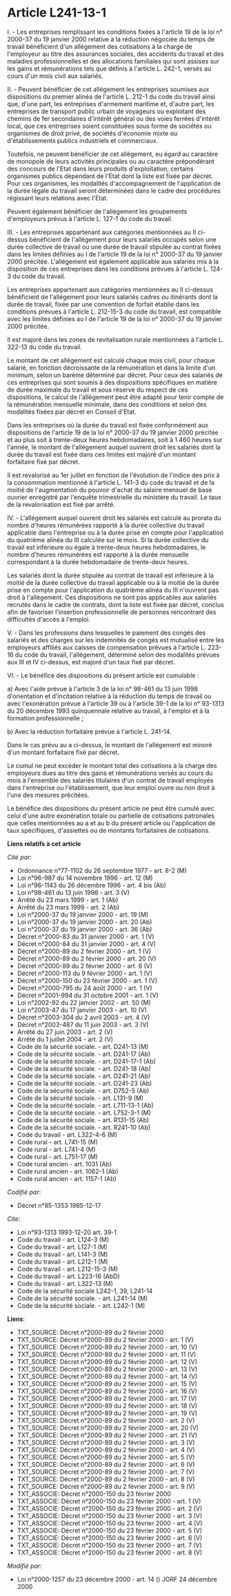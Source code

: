 # Article L241-13-1

I. - Les entreprises remplissant les conditions fixées à l'article 19 de la loi n° 2000-37 du 19 janvier 2000 relative à la
réduction négociée du temps de travail bénéficient d'un allégement des cotisations à la charge de l'employeur au titre des
assurances sociales, des accidents du travail et des maladies professionnelles et des allocations familiales qui sont assises
sur les gains et rémunérations tels que définis à l'article L. 242-1, versés au cours d'un mois civil aux salariés.

II. - Peuvent bénéficier de cet allégement les entreprises soumises aux dispositions du premier alinéa de l'article L. 212-1
du code du travail ainsi que, d'une part, les entreprises d'armement maritime et, d'autre part, les entreprises de transport
public urbain de voyageurs ou exploitant des chemins de fer secondaires d'intérêt général ou des voies ferrées d'intérêt
local, que ces entreprises soient constituées sous forme de sociétés ou organismes de droit privé, de sociétés d'économie
mixte ou d'établissements publics industriels et commerciaux.

Toutefois, ne peuvent bénéficier de cet allégement, eu égard au caractère de monopole de leurs activités principales ou au
caractère prépondérant des concours de l'Etat dans leurs produits d'exploitation, certains organismes publics dépendant de
l'Etat dont la liste est fixée par décret. Pour ces organismes, les modalités d'accompagnement de l'application de la durée
légale du travail seront déterminées dans le cadre des procédures régissant leurs relations avec l'Etat.

Peuvent également bénéficier de l'allégement les groupements d'employeurs prévus à l'article L. 127-1 du code du travail.

III. - Les entreprises appartenant aux catégories mentionnées au II ci-dessus bénéficient de l'allégement pour leurs salariés
occupés selon une durée collective de travail ou une durée de travail stipulée au contrat fixées dans les limites définies au
I de l'article 19 de la loi n° 2000-37 du 19 janvier 2000 précitée. L'allégement est également applicable aux salariés mis à
la disposition de ces entreprises dans les conditions prévues à l'article L. 124-3 du code du travail.

Les entreprises appartenant aux catégories mentionnées au II ci-dessus bénéficient de l'allégement pour leurs salariés cadres
ou itinérants dont la durée de travail, fixée par une convention de forfait établie dans les conditions prévues à l'article
L. 212-15-3 du code du travail, est compatible avec les limites définies au I de l'article 19 de la loi n° 2000-37 du 19
janvier 2000 précitée.

Il est majoré dans les zones de revitalisation rurale mentionnées à l'article L. 322-13 du code du travail.

Le montant de cet allégement est calculé chaque mois civil, pour chaque salarié, en fonction décroissante de la rémunération
et dans la limite d'un minimum, selon un barème déterminé par décret. Pour ceux des salariés de ces entreprises qui sont
soumis à des dispositions spécifiques en matière de durée maximale du travail et sous réserve du respect de ces dispositions,
le calcul de l'allégement peut être adapté pour tenir compte de la rémunération mensuelle minimale, dans des conditions et
selon des modalités fixées par décret en Conseil d'Etat.

Dans les entreprises où la durée du travail est fixée conformément aux dispositions de l'article 19 de la loi n° 2000-37 du
19 janvier 2000 précitée et au plus soit à trente-deux heures hebdomadaires, soit à 1 460 heures sur l'année, le montant de
l'allégement auquel ouvrent droit les salariés dont la durée du travail est fixée dans ces limites est majoré d'un montant
forfaitaire fixé par décret.

Il est revalorisé au 1er juillet en fonction de l'évolution de l'indice des prix à la consommation mentionné à l'article L.
141-3 du code du travail et de la moitié de l'augmentation du pouvoir d'achat du salaire mensuel de base ouvrier enregistré
par l'enquête trimestrielle du ministère du travail. Le taux de la revalorisation est fixé par arrêté.

IV. - L'allégement auquel ouvrent droit les salariés est calculé au prorata du nombre d'heures rémunérées rapporté à la durée
collective du travail applicable dans l'entreprise ou à la durée prise en compte pour l'application du quatrième alinéa du
III calculée sur le mois. Si la durée collective du travail est inférieure ou égale à trente-deux heures hebdomadaires, le
nombre d'heures rémunérées est rapporté à la durée mensuelle correspondant à la durée hebdomadaire de trente-deux heures.

Les salariés dont la durée stipulée au contrat de travail est inférieure à la moitié de la durée collective du travail
applicable ou à la moitié de la durée prise en compte pour l'application du quatrième alinéa du III n'ouvrent pas droit à
l'allégement. Ces dispositions ne sont pas applicables aux salariés recrutés dans le cadre de contrats, dont la liste est
fixée par décret, conclus afin de favoriser l'insertion professionnelle de personnes rencontrant des difficultés d'accès à
l'emploi.

V. - Dans les professions dans lesquelles le paiement des congés des salariés et des charges sur les indemnités de congés est
mutualisé entre les employeurs affiliés aux caisses de compensation prévues à l'article L. 223-16 du code du travail,
l'allégement, déterminé selon des modalités prévues aux III et IV ci-dessus, est majoré d'un taux fixé par décret.

VI. - Le bénéfice des dispositions du présent article est cumulable :

a) Avec l'aide prévue à l'article 3 de la loi n° 98-461 du 13 juin 1998 d'orientation et d'incitation relative à la réduction
du temps de travail ou avec l'exonération prévue à l'article 39 ou à l'article 39-1 de la loi n° 93-1313 du 20 décembre 1993
quinquennale relative au travail, à l'emploi et à la formation professionnelle ;

b) Avec la réduction forfaitaire prévue à l'article L. 241-14.

Dans le cas prévu au a ci-dessus, le montant de l'allégement est minoré d'un montant forfaitaire fixé par décret.

Le cumul ne peut excéder le montant total des cotisations à la charge des employeurs dues au titre des gains et rémunérations
versés au cours du mois à l'ensemble des salariés titulaires d'un contrat de travail employés dans l'entreprise ou
l'établissement, que leur emploi ouvre ou non droit à l'une des mesures précitées.

Le bénéfice des dispositions du présent article ne peut être cumulé avec celui d'une autre exonération totale ou partielle de
cotisations patronales que celles mentionnées au a et au b du présent article ou l'application de taux spécifiques,
d'assiettes ou de montants forfaitaires de cotisations.

**Liens relatifs à cet article**

_Cité par_:

  - Ordonnance n°77-1102 du 26 septembre 1977 - art. 8-2 (M)
  - Loi n°96-987 du 14 novembre 1996 - art. 12 (M)
  - Loi n°96-1143 du 26 décembre 1996 - art. 4 bis (Ab)
  - Loi n°98-461 du 13 juin 1998 - art. 3 (V)
  - Arrêté du 23 mars 1999 - art. 1 (Ab)
  - Arrêté du 23 mars 1999 - art. 2 (Ab)
  - Loi n°2000-37 du 19 janvier 2000 - art. 19 (M)
  - Loi n°2000-37 du 19 janvier 2000 - art. 20 (Ab)
  - Loi n°2000-37 du 19 janvier 2000 - art. 36 (Ab)
  - Décret n°2000-83 du 31 janvier 2000 - art. 1 (V)
  - Décret n°2000-84 du 31 janvier 2000 - art. 4 (V)
  - Décret n°2000-89 du 2 février 2000 - art. 1 (V)
  - Décret n°2000-89 du 2 février 2000 - art. 20 (V)
  - Décret n°2000-89 du 2 février 2000 - art. 6 (V)
  - Décret n°2000-113 du 9 février 2000 - art. 1 (V)
  - Décret n°2000-150 du 23 février 2000 - art. 1 (V)
  - Décret n°2000-795 du 24 août 2000 - art. 1 (V)
  - Décret n°2001-994 du 31 octobre 2001 - art. 1 (V)
  - Loi n°2002-92 du 22 janvier 2002 - art. 50 (M)
  - Loi n°2003-47 du 17 janvier 2003 - art. 10 (V)
  - Décret n°2003-304 du 2 avril 2003 - art. 4 (V)
  - Décret n°2003-487 du 11 juin 2003 - art. 3 (V)
  - Arrêté du 27 juin 2003 - art. 2 (V)
  - Arrêté du 1 juillet 2004 - art. 2 (V)
  - Code de la sécurité sociale. - art. D241-13 (M)
  - Code de la sécurité sociale. - art. D241-17 (Ab)
  - Code de la sécurité sociale. - art. D241-17-1 (Ab)
  - Code de la sécurité sociale. - art. D241-18 (Ab)
  - Code de la sécurité sociale. - art. D241-21 (Ab)
  - Code de la sécurité sociale. - art. D241-23 (Ab)
  - Code de la sécurité sociale. - art. D752-5 (Ab)
  - Code de la sécurité sociale. - art. L131-9 (M)
  - Code de la sécurité sociale. - art. L711-13-1 (Ab)
  - Code de la sécurité sociale. - art. L752-3-1 (M)
  - Code de la sécurité sociale. - art. R131-15 (Ab)
  - Code de la sécurité sociale. - art. R241-10 (Ab)
  - Code du travail - art. L322-4-6 (M)
  - Code rural - art. L741-15 (M)
  - Code rural - art. L741-4 (M)
  - Code rural - art. L751-17 (M)
  - Code rural ancien - art. 1031 (Ab)
  - Code rural ancien - art. 1062-1 (Ab)
  - Code rural ancien - art. 1157-1 (Ab)

_Codifié par_:

  - Décret n°85-1353 1985-12-17

_Cite_:

  - Loi n°93-1313 1993-12-20 art. 39-1
  - Code du travail - art. L124-3 (M)
  - Code du travail - art. L127-1 (M)
  - Code du travail - art. L141-3 (M)
  - Code du travail - art. L212-1 (M)
  - Code du travail - art. L212-15-3 (M)
  - Code du travail - art. L223-16 (AbD)
  - Code du travail - art. L322-13 (M)
  - Code de la sécurité sociale L242-1, 39, L241-14
  - Code de la sécurité sociale. - art. L241-14 (M)
  - Code de la sécurité sociale. - art. L242-1 (M)

**Liens**:

  - TXT_SOURCE: Décret n°2000-89 du 2 février 2000
  - TXT_SOURCE: Décret n°2000-89 du 2 février 2000 - art. 1 (V)
  - TXT_SOURCE: Décret n°2000-89 du 2 février 2000 - art. 10 (V)
  - TXT_SOURCE: Décret n°2000-89 du 2 février 2000 - art. 11 (V)
  - TXT_SOURCE: Décret n°2000-89 du 2 février 2000 - art. 12 (V)
  - TXT_SOURCE: Décret n°2000-89 du 2 février 2000 - art. 13 (V)
  - TXT_SOURCE: Décret n°2000-89 du 2 février 2000 - art. 14 (V)
  - TXT_SOURCE: Décret n°2000-89 du 2 février 2000 - art. 15 (V)
  - TXT_SOURCE: Décret n°2000-89 du 2 février 2000 - art. 16 (V)
  - TXT_SOURCE: Décret n°2000-89 du 2 février 2000 - art. 17 (V)
  - TXT_SOURCE: Décret n°2000-89 du 2 février 2000 - art. 18 (V)
  - TXT_SOURCE: Décret n°2000-89 du 2 février 2000 - art. 19 (V)
  - TXT_SOURCE: Décret n°2000-89 du 2 février 2000 - art. 2 (V)
  - TXT_SOURCE: Décret n°2000-89 du 2 février 2000 - art. 20 (V)
  - TXT_SOURCE: Décret n°2000-89 du 2 février 2000 - art. 21 (V)
  - TXT_SOURCE: Décret n°2000-89 du 2 février 2000 - art. 3 (V)
  - TXT_SOURCE: Décret n°2000-89 du 2 février 2000 - art. 4 (V)
  - TXT_SOURCE: Décret n°2000-89 du 2 février 2000 - art. 5 (V)
  - TXT_SOURCE: Décret n°2000-89 du 2 février 2000 - art. 6 (V)
  - TXT_SOURCE: Décret n°2000-89 du 2 février 2000 - art. 7 (V)
  - TXT_SOURCE: Décret n°2000-89 du 2 février 2000 - art. 8 (V)
  - TXT_SOURCE: Décret n°2000-89 du 2 février 2000 - art. 9 (V)
  - TXT_ASSOCIE: Décret n°2000-150 du 23 février 2000
  - TXT_ASSOCIE: Décret n°2000-150 du 23 février 2000 - art. 1 (V)
  - TXT_ASSOCIE: Décret n°2000-150 du 23 février 2000 - art. 2 (V)
  - TXT_ASSOCIE: Décret n°2000-150 du 23 février 2000 - art. 3 (V)
  - TXT_ASSOCIE: Décret n°2000-150 du 23 février 2000 - art. 4 (V)
  - TXT_ASSOCIE: Décret n°2000-150 du 23 février 2000 - art. 5 (V)
  - TXT_ASSOCIE: Décret n°2000-150 du 23 février 2000 - art. 6 (V)
  - TXT_ASSOCIE: Décret n°2000-150 du 23 février 2000 - art. 7 (V)
  - TXT_ASSOCIE: Décret n°2000-150 du 23 février 2000 - art. 8 (V)

_Modifié par_:

  - Loi n°2000-1257 du 23 décembre 2000 - art. 14 () JORF 24 décembre 2000
